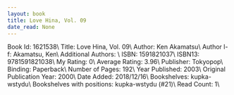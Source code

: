 ```yaml
---
layout: book
title: Love Hina, Vol. 09
date_read: None
---
```


Book Id: 1621538\ 
Title: Love Hina, Vol. 09\ 
Author: Ken Akamatsu\ 
Author l-f: Akamatsu, Ken\ 
Additional Authors: \ 
ISBN: 1591821037\ 
ISBN13: 9781591821038\ 
My Rating: 0\ 
Average Rating: 3.96\ 
Publisher: Tokyopop\ 
Binding: Paperback\ 
Number of Pages: 192\ 
Year Published: 2003\ 
Original Publication Year: 2000\ 
Date Added: 2018/12/16\ 
Bookshelves: kupka-wstydu\ 
Bookshelves with positions: kupka-wstydu (#21)\ 
Read Count: 1\ 

